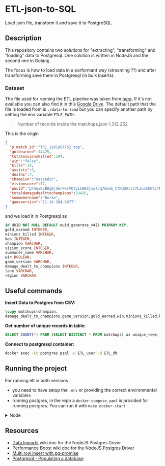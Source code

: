 # ETL-json-to-SQL

Load json file, transform it and save it to PostgreSQL

## Description

This repository contains two solutions for "extracting", "transforming" and "loading" data to Postgresql. One solution is written in NodeJS and the second one in Golang.

The focus is how to load data in a performant way (streaming ??) and after transforming save them in Postgresql (in bulk inserts).
### Dataset

The file used for running the ETL pipeline was taken from [here](https://www.kaggle.com/jasperan/league-of-legends-1v1-matchups-results?select=matchups.json). 
If it's not available you can also find it in this [Google Drive](https://drive.google.com/file/d/1DTq50VffBrT4NCKAj2gFVhbGhplHG_6w/view?usp=sharing). The default path that the file is loaded from is `./data-to-load` but you can specify another path by setting the env variable `FILE_PATH`.

> Number of records inside the matchups.json 1.312.252

This is the origin

```json
{
  "p_match_id":"TR1_1201957752_top",
  "goldearned":14425,
  "totalminionskilled":194,
  "win":"false",
  "kills":14,
  "assists":5,
  "deaths":7,
  "champion":"Kassadin",
  "visionscore":17,
  "puuid":"phduyQLB8gBjUerFwiVOtyLLHE9jxw7Jq7dwab_CtRddAvzJ7L1uo5kWzLTKSqStAzml_3yGHiNPFA",
  "totaldamagedealttochampions":33426,
  "summonername":"Borke",
  "gameversion":"11.14.384.6677"
}
```

and we load it in Postgresql as 

```sql
id UUID NOT NULL DEFAULT uuid_generate_v4() PRIMARY KEY,
gold_earned INTEGER,
minions_killed INTEGER,
kda INTEGER,
champion VARCHAR,
vision_score INTEGER,
summoner_name VARCHAR,
win BOOLEAN,
game_version VARCHAR,
damage_dealt_to_champions INTEGER,
lane VARCHAR,
region VARCHAR
```

## Useful commands

__Insert Data to Postgres from CSV:__
```sql
\copy matchups(champion,
damage_dealt_to_champions,game_version,gold_earned,win,minions_killed,kda,lane,region,summoner_name,vision_score) from '/usr/log.csv' (FORMAT csv,DELIMITER ',');
```

__Get number of unique records in table:__

```sql
SELECT COUNT(*) FROM (SELECT DISTINCT * FROM matchups) as unique_rows;
```

__Connect to postgresql container:__

```bash
docker exec -it postgres psql -U ETL_user -d ETL_db
```

## Running the project

For running etl in both versions
- you need to have setup the `.env` or providing the correct environmental variables
- running postgres, in the repo a `docker-compose.yaml` is provided for running postgres. You
 can run it with `make docker-start`

<details>
  <summary>Node</summary>
  
  - Build code `make node-build`
  - Run code (after building) `make node-run`
</details>

## Resources

- [Data Imports](https://github.com/vitaly-t/pg-promise/wiki/Data-Imports) wiki doc for the NodeJS Postgres Driver
- [Performance Boost](https://github.com/vitaly-t/pg-promise/wiki/Performance-Boost) wiki doc for the NodeJS Postgres Driver
- [Multi row insert with pg-promise](https://stackoverflow.com/questions/37300997/multi-row-insert-with-pg-promise)
- [Postgresql - Populating a database](https://www.postgresql.org/docs/current/populate.html)
